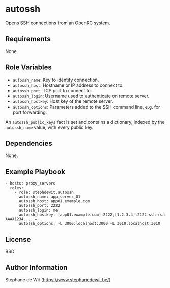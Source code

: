 autossh
=======

Opens SSH connections from an OpenRC system.

Requirements
------------

None.

Role Variables
--------------

- `autossh_name`: Key to identify connection.
- `autossh_host`: Hostname or IP address to connect to.
- `autossh_port`: TCP port to connect to.
- `autossh_login`: Username used to authenticate on remote server.
- `autossh_hostkey`: Host key of the remote server.
- `autossh_options`: Parameters added to the SSH command line, e.g. for port forwarding.

An `autossh_public_keys` fact is set and contains a dictionary, indexed by the `autossh_name` value, with every public key.

Dependencies
------------

None.

Example Playbook
----------------

    - hosts: proxy_servers
      roles:
        - role: stephdewit.autossh
          autossh_name: app_server_01
          autossh_host: app01.example.com
          autossh_port: 2222
          autossh_login: me
          autossh_hostkey: [app01.example.com]:2222,[1.2.3.4]:2222 ssh-rsa AAAA1234.....=
          autossh_options: -L 3000:localhost:3000 -L 3010:localhost:3010

License
-------

BSD

Author Information
------------------

Stéphane de Wit (https://www.stephanedewit.be/)
